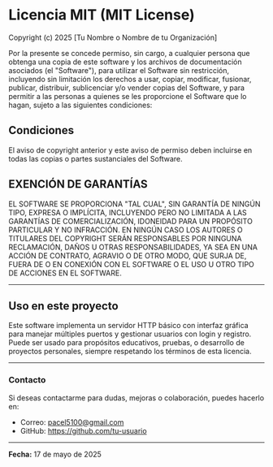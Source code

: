 # Licencia MIT (MIT License)

Copyright (c) 2025 [Tu Nombre o Nombre de tu Organización]

Por la presente se concede permiso, sin cargo, a cualquier persona que obtenga una copia de este software y los archivos de documentación asociados (el "Software"), para utilizar el Software sin restricción, incluyendo sin limitación los derechos a usar, copiar, modificar, fusionar, publicar, distribuir, sublicenciar y/o vender copias del Software, y para permitir a las personas a quienes se les proporcione el Software que lo hagan, sujeto a las siguientes condiciones:

## Condiciones

El aviso de copyright anterior y este aviso de permiso deben incluirse en todas las copias o partes sustanciales del Software.

## EXENCIÓN DE GARANTÍAS

EL SOFTWARE SE PROPORCIONA "TAL CUAL", SIN GARANTÍA DE NINGÚN TIPO, EXPRESA O IMPLÍCITA, INCLUYENDO PERO NO LIMITADA A LAS GARANTÍAS DE COMERCIALIZACIÓN, IDONEIDAD PARA UN PROPÓSITO PARTICULAR Y NO INFRACCIÓN. EN NINGÚN CASO LOS AUTORES O TITULARES DEL COPYRIGHT SERÁN RESPONSABLES POR NINGUNA RECLAMACIÓN, DAÑOS U OTRAS RESPONSABILIDADES, YA SEA EN UNA ACCIÓN DE CONTRATO, AGRAVIO O DE OTRO MODO, QUE SURJA DE, FUERA DE O EN CONEXIÓN CON EL SOFTWARE O EL USO U OTRO TIPO DE ACCIONES EN EL SOFTWARE.

---

## Uso en este proyecto

Este software implementa un servidor HTTP básico con interfaz gráfica para manejar múltiples puertos y gestionar usuarios con login y registro. Puede ser usado para propósitos educativos, pruebas, o desarrollo de proyectos personales, siempre respetando los términos de esta licencia.

---

### Contacto

Si deseas contactarme para dudas, mejoras o colaboración, puedes hacerlo en:

- Correo: pacel5100@gmail.com  
- GitHub: https://github.com/tu-usuario

---

**Fecha:** 17 de mayo de 2025
